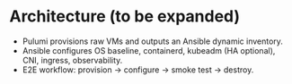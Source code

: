 # Architecture (to be expanded)
- Pulumi provisions raw VMs and outputs an Ansible dynamic inventory.
- Ansible configures OS baseline, containerd, kubeadm (HA optional), CNI, ingress, observability.
- E2E workflow: provision -> configure -> smoke test -> destroy.
